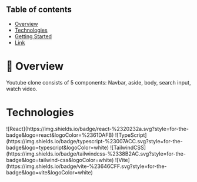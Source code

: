 
## Table of contents

- [Overview](#overview)
- [Technologies](#technologies)
- [Getting Started](#getting-started)
- [Link](#link)

# 📖 Overview

Youtube clone consists of 5 components: Navbar, aside, body, search input, watch video.

# Technologies

<p>![React](https://img.shields.io/badge/react-%2320232a.svg?style=for-the-badge&logo=react&logoColor=%2361DAFB) ![TypeScript](https://img.shields.io/badge/typescript-%23007ACC.svg?style=for-the-badge&logo=typescript&logoColor=white) ![TailwindCSS](https://img.shields.io/badge/tailwindcss-%2338B2AC.svg?style=for-the-badge&logo=tailwind-css&logoColor=white) 	![Vite](https://img.shields.io/badge/vite-%23646CFF.svg?style=for-the-badge&logo=vite&logoColor=white)</p>
